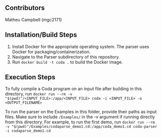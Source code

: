 ## Contributors
Matheu Campbell (mgc2171)

## Installation/Build Steps
1. Install Docker for the appropriate operating system.
   The parser uses Docker for packaging/containerization.
2. Navigate to the Parser subdirectory of this repository.
3. Run `docker build -t coda .` to build the Docker image.

## Execution Steps
To fully compile a Coda program on an input file after building in this directory, run `docker run --rm -v "$(pwd)"/<INPUT_FILE>:/app/<INPUT_FILE> coda -i <INPUT_FILE> -o <OUTPUT_FILENAME>`

To run the parser on the Examples in this folder, provide their paths as input files. Make sure to include `/Examples/` in the -v argument if running directly from this directory. For example, to run the first demo, run `docker run --rm -v "$(pwd)"/Examples/codaparse_demo1.cd:/app/coda_demo1.cd coda-parser -i codaparse_demo1.cd`